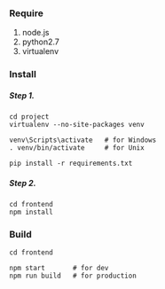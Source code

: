 ### Require

1. node.js
2. python2.7
3. virtualenv



### Install

##### Step 1.

```
cd project
virtualenv --no-site-packages venv

venv\Scripts\activate	# for Windows
. venv/bin/activate		# for Unix
	
pip install -r requirements.txt
```



##### Step 2.

```
cd frontend
npm install
```



### Build

```
cd frontend

npm start		# for dev
npm run build	# for production
```